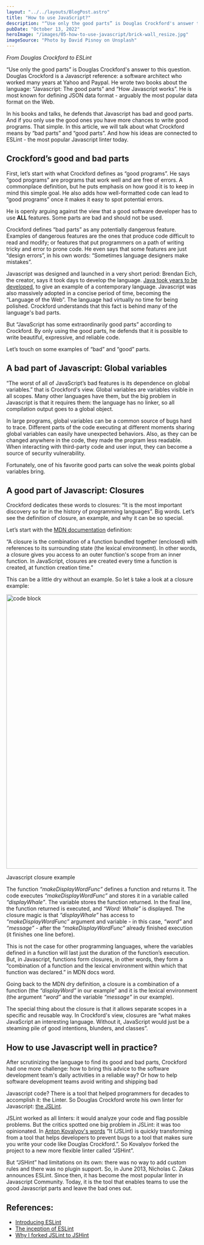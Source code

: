 ```yaml
---
layout: "../../layouts/BlogPost.astro"
title: "How to use JavaScript?"
description: "“Use only the good parts” is Douglas Crockford's answer to this question. Douglas Crockford is a Javascript reference: a software architect who worked many years at Yahoo and Paypal. He wrote two books about the language: “Javascript: The good parts” and “How Javascript works”. He is most known for defining JSON data format - arguably the most popular data format on the Web. "
pubDate: "October 13, 2022"
heroImage: "/images/05-how-to-use-javascript/brick-wall_resize.jpg"
imageSource: "Photo by David Pisnoy on Unsplash"
---
```


<em>From Douglas Crockford to ESLint</em>

“Use only the good parts” is Douglas Crockford's answer to this question. Douglas Crockford is a Javascript reference: a software architect who worked many years at Yahoo and Paypal. He wrote two books about the language: “Javascript: The good parts” and “How Javascript works”. He is most known for defining JSON data format - arguably the most popular data format on the Web. 

In his books and talks, he defends that Javascript has bad and good parts. And if you only use the good ones you have more chances to write good programs. That simple. In this article, we will talk about what Crockford means by “bad parts” and “good parts”. And how his ideas are connected to ESLint - the most popular Javascript linter today. 

## **Crockford’s good and bad parts**
First, let’s start with what Crockford defines as “good programs”. He says “good programs” are programs that work well and are free of errors. A commonplace definition, but he puts emphasis on how good it is to keep in mind this simple goal. He also adds how well-formatted code can lead to “good programs” once it makes it easy to spot potential errors. 

He is openly arguing against the view that a good software developer has to use <strong>ALL</strong> features. Some parts are bad and should not be used. 

Crockford defines “bad parts” as any potentially dangerous feature. Examples of dangerous features are the ones that produce code difficult to read and modify; or features that put programmers on a path of writing tricky and error to prone code. He even says that some features are just “design errors”, in his own words: “Sometimes language designers make mistakes”. 

Javascript was designed and launched in a very short period: Brendan Eich, the creator, says it took days to develop the language. <a target="_blank" class="underline" href="https://web.archive.org/web/20050420081440/http://java.sun.com/features/1998/05/birthday.html">Java took years to be developed</a>, to give an example of a contemporary language. Javascript was also massively adopted in a concise period of time, becoming the “Language of the Web”. The language had virtually no time for being polished. Crockford understands that this fact is behind many of the language's bad parts. 

But “JavaScript has some extraordinarily good parts” according to Crockford. By only using the good parts, he defends that it is possible to write beautiful, expressive, and reliable code. 

Let’s touch on some examples of “bad” and “good” parts. 

## **A bad part of Javascript: Global variables**

“The worst of all of JavaScript’s bad features is its dependence on global variables.” that is Crockford's view. Global variables are variables visible in all scopes. Many other languages have them, but the big problem in Javascript is that it requires them: the language has no linker, so all compilation output goes to a global object. 

In large programs, global variables can be a common source of bugs hard to trace. Different parts of the code executing at different moments sharing global variables can easily have unexpected behaviors. Also, as they can be changed anywhere in the code, they made the program less readable. When interacting with third-party code and user input, they can become a source of security vulnerability. 

Fortunately, one of his favorite good parts can solve the weak points global variables bring. 

## **A good part of Javascript: Closures**

Crockford dedicates these words to closures: “It is the most important discovery so far in the history of programming languages”. Big words. Let’s see the definition of closure, an example, and why it can be so special. 

Let’s start with the <a target="_blank" class="underline" href="https://developer.mozilla.org/en-US/docs/Web/JavaScript/Closures">MDN documentation</a> definition: 

“A closure is the combination of a function bundled together (enclosed) with references to its surrounding state (the lexical environment). In other words, a closure gives you access to an outer function's scope from an inner function. In JavaScript, closures are created every time a function is created, at function creation time.” 

This can be a little dry without an example. So let ́s take a look at a closure example: 

<img width="720" src="/images/05-how-to-use-javascript/closure.png" alt="code block">
<p class="italic text-xs">Javascript closure example</p>

The function <em>“makeDisplayWordFunc”</em> defines a function and returns it. The code executes <em>“makeDisplayWordFunc”</em> and stores it in a variable called <em>“displayWhale”</em>. The variable stores the function returned. In the final line, the function returned is executed, and <em>“Word: Whale”</em> is displayed. The closure magic is that <em>“displayWhale”</em> has access to <em>“makeDisplayWordFunc”</em> argument and variable - in this case, <em>“word”</em> and <em>“message”</em> - after the <em>“makeDisplayWordFunc”</em> already finished execution (it finishes one line before). 

This is not the case for other programming languages, where the variables defined in a function will last just the duration of the function’s execution. But, in Javascript, functions form closures, in other words, they form a “combination of a function and the lexical environment within which that function was declared.” in MDN docs word. 

Going back to the MDN dry definition, a closure is a combination of a function (the <em>“displayWord”</em> in our example” and it is the lexical environment (the argument <em>“word”</em> and the variable <em>“message”</em> in our example). 

The special thing about the closure is that it allows separate scopes in a specific and reusable way. In Crockford's view, closures are “what makes JavaScript an interesting language. Without it, JavaScript would just be a steaming pile of good intentions, blunders, and classes”. 

## **How to use Javascript well in practice?**

After scrutinizing the language to find its good and bad parts, Crockford had one more challenge: how to bring this advice to the software development team's daily activities in a reliable way? Or how to help software development teams avoid writing and shipping bad 

Javascript code? There is a tool that helped programmers for decades to accomplish it: the Linter. So Douglas Crockford wrote his own linter for Javascript: <a target="_blank" class="underline" href="https://www.jslint.com/">the JSLint</a>. 

JSLint worked as all linters: it would analyze your code and flag possible problems. But the critics spotted one big problem in JSLint: it was too opinionated. In <a target="_blank" class="underline" href="https://anton.medium.com/why-i-forked-jslint-to-jshint-73a72fd3612">Anton Kovalyov's words</a> “It (JSLint) is quickly transforming from a tool that helps developers to prevent bugs to a tool that makes sure you write your code like Douglas Crockford.”. So Kovalyov forked the project to a new more flexible linter called “JSHint”. 

But “JSHint” had limitations on its own: there was no way to add custom rules and there was no plugin support. So, in June 2013, Nicholas C. Zakas announces ESLint. Since then, it has become the most popular linter in Javascript Community. Today, it is the tool that enables teams to use the good Javascript parts and leave the bad ones out. 

## **References:**

<ul class="list-disc">

<li>
<a href="https://humanwhocodes.com/blog/2013/07/16/introducing-eslint/" class="underline" target="_blank">Introducing ESLint</a>
</li>

<li>
<a href="https://eslint.org/blog/2021/11/the-inception-of-eslint/" class="underline" target="_blank">The inception of ESLint</a>
</li>

<li>
<a href="https://anton.medium.com/why-i-forked-jslint-to-jshint-73a72fd3612" class="underline" target="_blank">Why I forked JSLint to JSHint</a>
</li>

</ul>
